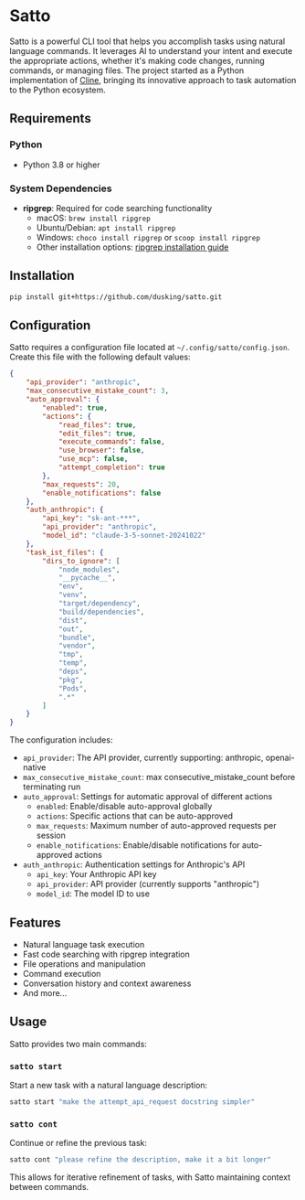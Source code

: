 # Satto

Satto is a powerful CLI tool that helps you accomplish tasks using natural language commands. It leverages AI to understand your intent and execute the appropriate actions, whether it's making code changes, running commands, or managing files. The project started as a Python implementation of [Cline](https://github.com/saoudrizwan/cline), bringing its innovative approach to task automation to the Python ecosystem.

## Requirements

### Python
- Python 3.8 or higher

### System Dependencies
- **ripgrep**: Required for code searching functionality
  - macOS: `brew install ripgrep`
  - Ubuntu/Debian: `apt install ripgrep`
  - Windows: `choco install ripgrep` or `scoop install ripgrep`
  - Other installation options: [ripgrep installation guide](https://github.com/BurntSushi/ripgrep#installation)

## Installation

```bash
pip install git+https://github.com/dusking/satto.git
```

## Configuration

Satto requires a configuration file located at `~/.config/satto/config.json`. Create this file with the following default values:

```json
{
    "api_provider": "anthropic",
    "max_consecutive_mistake_count": 3,
    "auto_approval": {
        "enabled": true,
        "actions": {
            "read_files": true,
            "edit_files": true,
            "execute_commands": false,
            "use_browser": false,
            "use_mcp": false,
            "attempt_completion": true
        },
        "max_requests": 20,
        "enable_notifications": false
    },
    "auth_anthropic": {
        "api_key": "sk-ant-***",
        "api_provider": "anthropic",
        "model_id": "claude-3-5-sonnet-20241022"
    },
    "task_ist_files": {
        "dirs_to_ignore": [
            "node_modules",
            "__pycache__",
            "env",
            "venv",
            "target/dependency",
            "build/dependencies",
            "dist",
            "out",
            "bundle",
            "vendor",
            "tmp",
            "temp",
            "deps",
            "pkg",
            "Pods",
            ".*"
        ]
    }
}
```

The configuration includes:
- `api_provider`: The API provider, currently supporting: anthropic, openai-native
- `max_consecutive_mistake_count`: max consecutive_mistake_count before terminating run
- `auto_approval`: Settings for automatic approval of different actions
  - `enabled`: Enable/disable auto-approval globally
  - `actions`: Specific actions that can be auto-approved
  - `max_requests`: Maximum number of auto-approved requests per session
  - `enable_notifications`: Enable/disable notifications for auto-approved actions
- `auth_anthropic`: Authentication settings for Anthropic's API
  - `api_key`: Your Anthropic API key
  - `api_provider`: API provider (currently supports "anthropic")
  - `model_id`: The model ID to use

## Features

- Natural language task execution
- Fast code searching with ripgrep integration
- File operations and manipulation
- Command execution
- Conversation history and context awareness
- And more...

## Usage

Satto provides two main commands:

### `satto start`

Start a new task with a natural language description:

```bash
satto start "make the attempt_api_request docstring simpler"
```

### `satto cont`

Continue or refine the previous task:

```bash
satto cont "please refine the description, make it a bit longer"
```

This allows for iterative refinement of tasks, with Satto maintaining context between commands.

